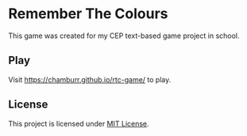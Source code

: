 # Remember The Colours

This game was created for my CEP text-based game project in school.

## Play

Visit https://chamburr.github.io/rtc-game/ to play.

## License

This project is licensed under [MIT License](LICENSE).
